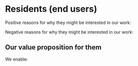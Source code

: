 # Residents (end users)

Positive reasons for why they might be interested in our work:

Negative reasons for why they might be interested in our work:

## Our value proposition for them

We enable:
